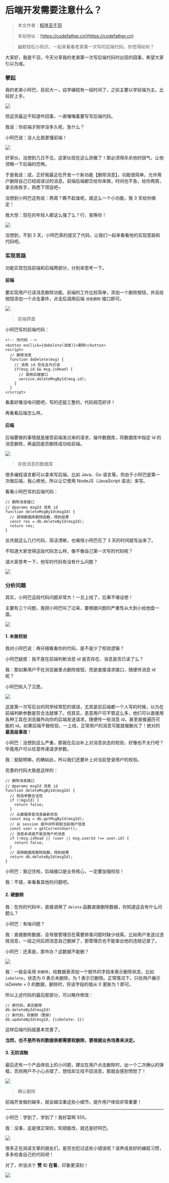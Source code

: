 # 后端开发需要注意什么？

> 本文作者：[程序员千羽](https://yuyuanweb.feishu.cn/wiki/Abldw5WkjidySxkKxU2cQdAtnah)
>
> 本站地址：[https://codefather.cn](https://codefather.cn)

> 幽默轻松小知识，一起来看看老弟第一次写的后端代码，你觉得如何？

大家好，我是千羽，今天分享我的老弟第一次写后端代码时出现的囧事，希望大家引以为戒。

### 孽起

我的老弟小阿巴，目前大一，自学编程有一段时间了，之前主要以学前端为主，比较好上手。

![](https://pic.yupi.icu/5563/202311061007519.jpeg)

但这货最近不知道咋回事，一直嚷嚷着要写写后端代码。

我说：你前端才刚学没多久呢，急什么？

小阿巴说：没人比我更懂前端！

![](https://pic.yupi.icu/5563/202311061007505.png)

好家伙，没想到几日不见，这家伙现在这么骄傲了！那必须得杀杀他的锐气，让他领略一下后端的恐怖。

于是我说：成，正好我最近在开发一个新功能【删除消息】，功能很简单，允许用户删除自己已经阅读过的消息。前端后端都交给你来做，时间也不急，给你两周，拿去练练手，熟悉下项目吧~

没想到小阿巴这狗说：两周？瞧不起谁呢，就这么一个小功能，我 3 天给你搞定！

我大惊：现在的年轻人都这么强了么？行，我等你！

![](https://pic.yupi.icu/5563/202311061007670.png)

没想到，不到 3 天，小阿巴真的提交了代码，让我们一起来看看他的实现思路和代码吧。

### 实现思路

功能实现包括前端和后端两部分，分别来思考一下。

#### 前端

要实现用户已读消息删除功能，前端的工作比较简单，添加一个删除按钮，并且给按钮添加一个点击事件，点击后调用后端 `消息删除` 接口即可。

![](https://pic.yupi.icu/5563/202311061007575.png)

> 前端界面

小阿巴写的前端代码：

```
<!-- 伪代码 -->
<button onClick={doDelete(消息)}>删除</button>
<script>
  // 删除消息
  function doDelete(msg) {
    // 消息 id 存在且为已读
    if(msg.id && msg.isRead) {
      // 调用后端接口
      service.deleteMsgById(msg.id);
    }
  }
</script>
```

看着好像没啥问题吧，写的还挺工整的，代码规范好评！

再看看后端怎么样。

#### 后端

后端要做的事情就是接受前端发过来的请求，操作数据库，将数据库中指定 id 的消息删除，再返回是否删除成功给前端。

![](https://pic.yupi.icu/5563/202311061007562.png)

> 存放消息的数据库

很多编程语言都可以拿来写后端，比如 Java、Go 语言等。但由于小阿巴是第一次做后端，我心疼他，所以让它使用 NodeJS（JavaScript 语法）来写。

看看小阿巴写的后端代码：

```
// 删除消息接口
// @params msgId 消息 id
function deleteMsgById(msgId) {
  // 调用数据库删除函数，得到结果
  const res = db.deleteById(msgId);
  return res;
}
```

总共就这么几行代码，简洁清晰，也难怪小阿巴花了 3 天的时间就写出来了。

不知道大家觉得这段代码怎么样，像不像自己第一次写的代码呢？

请大家思考一下，他写的代码有没有什么问题？

![](https://pic.yupi.icu/5563/202311061007698.png)

### 分析问题

其实，小阿巴这段代码问题非常大！一旦上线了，后果不堪设想！

主要有三个问题，我把小阿巴叫了过来，要根据问题的严重性从大到小给他盘一盘。

![](https://pic.yupi.icu/5563/202311061007206.png)

#### 1. 未做校验

我对小阿巴说：再仔细看看你的代码，是不是少了校验逻辑？

小阿巴疑惑：我不是在前端判断消息 id 是否存在、消息是否已读了么？

我：那如果用户不在浏览器里点删除按钮，而是直接请求接口，随便传消息 id 呢？

小阿巴陷入了沉思。

![](https://pic.yupi.icu/5563/202311061007212.png)

这是第一次写后台的同学经常犯的错误，尤其是前后端都一个人写的时候，以为在前端判断参数是否合法就够了。但其实，恶意用户可不管这么多，他们可以直接用各种工具在浏览器外向你的后端发送请求，随便传一些消息 id，甚至直接遍历可能的 id。如果后端不做校验，一上线，正常用户的消息可能就被删光了！绝对的 **最高级事故**！

小阿巴：没想到这么严重，那我在后台补上对消息状态的校验，好像也不太行吧？毕竟用户可以任意传递请求参数。

我：挺聪明嘛，的确如此，所以我们还要补上对当前登录用户的校验。

完善的代码大致是这样的：

```
// 删除消息接口
// @params msgId 消息 id
function deleteMsgById(msgId) {
  // 校验参数合法性
  if (!mgsId) {
    return false;
  }
  // 从数据库查消息最新状态
  const msg = db.getMsgById(msgId);
  // 从 session 或中间件获取当前用户信息
  const user = getCurrentUser();
  // 消息未读或不是该用户的消息
  if (!msg.isRead || !user || msg.userId !== user.id) {
    return false;
  }
  // 调用数据库删除函数，得到结果
  return db.deleteById(msgId);
}
```

小阿巴：我记住啦，后端接口是业务核心，一定要加强校验！

我：不错，来看看其他的问题吧。

#### 2. 硬删除

我：在你的代码中，直接调用了 `delete` 函数直接删除数据，你知道这会有什么问题么？

小阿巴：有啥问题？

我：直接删除数据，会导致管理员在需要排查问题时缺少线索。比如用户发送过违规消息，一段之间后把消息自己删掉了，那管理员也不能查出他的违规记录了。

小阿巴：还真是，那咋办？这数据不能删？

![](https://pic.yupi.icu/5563/202311061007339.png)

我：一般会采用 `软删除`，给数据表添加一个额外的字段来表示删除状态，比如 `isDelete`，状态为 0 表示未删除，为 1 表示已删除。正常情况下，只给用户展示 isDelete = 0 的数据，删除时，将该字段的值从 0 更新为 1 即可。

所以上述代码的最后那部分，可以略作修改：

```
// 原代码，真实删除
db.deleteById(msgId)
// 新代码，软删除（更新）
db.updateById(msgId, {isDelete: 1})
```

这样后端代码就基本完善了。

**当然，也不是所有的数据表都需要软删除，要根据业务场景来决定。**

#### 3. 无防误触

最后还有一个产品体验上的小问题，建议在用户点击删除时，出一个二次确认的弹框，否则用户不小心点错了，想找却又找不回消息，那就会感到愤怒了！

![](https://pic.yupi.icu/5563/202311061007233.png)

> 确认删除

前端开发做的越多，就会越注重这些小细节，提升用户体验非常重要！



------



小阿巴：学到了，学到了！我好菜啊 555。

我：没事，这是很正常的，知错能改，就还是好阿巴。

![](https://pic.yupi.icu/5563/202311061007693.png)

很多正在阅读文章的朋友们，是否也犯过这些小错误呢？请养成良好的编程习惯，多多检查自己的代码吧！

对了，听说点个 **赞** 和 **在看**，印象更深刻！

![](https://pic.yupi.icu/5563/202311061007924.png)